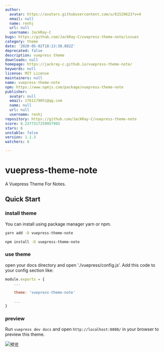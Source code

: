 ```yaml
---
author:
  avatar: https://avatars.githubusercontent.com/u/61529623?v=4
  email: null
  name: renhj
  url: null
  username: JackRay-C
bugs: https://github.com/JackRay-C/vuepress-theme-note/issues
category: theme
date: '2020-05-02T18:13:38.882Z'
deprecated: false
description: vuepress theme
downloads: null
homepage: https://jackray-c.github.io/vuepress-theme-note/
keywords: null
license: MIT License
maintainers: null
name: vuepress-theme-note
npm: https://www.npmjs.com/package/vuepress-theme-note
publisher:
  avatar: null
  email: 1761179051@qq.com
  name: null
  url: null
  username: renhj
repository: https://github.com/JackRay-C/vuepress-theme-note
score: 0.2377317259957993
stars: 6
unstable: false
version: 1.1.3
watchers: 6

---
```


# vuepress-theme-note
A Vuepress Theme For Notes.

## Quick Start 

### install theme

You can install using package manager yarn or npm.

```sh
yarn add -D vuepress-theme-note 
```

```sh
npm install -D vuepress-theme-note
```


### use theme


open your docs directory and open './vuepress/config.js'. Add this code to your config section like:

```javascript
module.exports = {
    ...

    theme: 'vuepress-theme-note'

    ...
}
```

### preview

Run `vuepress dev docs` and open `http://localhost:8080/` in your browser to preview this theme.

![预览](https://github.com/JackRay-C/vuepress-theme-note/raw/master/03.png)





